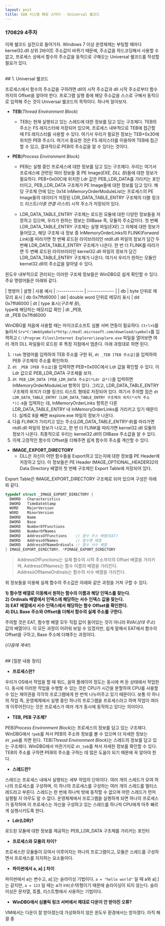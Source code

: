 ```yaml
---
layout: post
title: SUA 시스템 해킹 스터디 - Universal 쉘코드
---
```


### 170829 4주차

이제 쉘코드 실전으로 들어가자. Windows 7 이상 운영체제는 부팅할 때마다 kernel32.dll 상위 2바이트 주소값이 바뀌기 때문에, 주소값을 하드코딩해서 사용할 수 없고, 프로세스 상에서 함수의 주소값을 동적으로 구해오는 Universal 쉘코드를 작성할 필요가 있다.

<br>
## 1. Universal 쉘코드

프로세스에서 함수의 주소값을 구하려면 dll의 시작 주소값과 dll 시작 주소로부터 함수까지의 Offset을 알아야 한다. 프로그램 실행 중에 해당 주소값을 스스로 구해서 동적으로 입력해 주는 것이 Universal 쉘코드의 목적이다. 하나씩 알아보자.

- **TEB**(*Thread Environment Block*)
  - TEB는 현재 실행되고 있는 스레드에 대한 정보를 담고 있는 구조체다. TEB의 주소는 FS 레지스터에 저장되어 있으며, 프로세스 내부적으로 TEB에 접근할 때 FS 레지스터를 사용할 수 있다. 여기서 우리가 필요한 정보는 TEB+0x30에 위치한 PEB 주소다. 여기서 중요한 것은 FS 레지스터를 이용하여 TEB에 접근할 수 있고, 결과적으로 PEB의 주소값을 알 수 있다는 것이다.

- **PEB**(*Process Environment Block*)
  - PEB는 실행 중인 프로세스에 대한 정보를 담고 있는 구조체다. 우리는 여기서 프로세스에 관련된 여러 정보들 중 PE Image(*EXE, DLL 등*)들에 대한 정보가 필요하다. PEB+0x00C에 위치한 Ldr 값은 PEB_LDR_DATA를 가리키는 포인터이고, PEB_LDR_DATA 구조체가 PE Image들에 대한 정보를 담고 있다. 해당 구조체 안에 있는 0x14 InMemoryOrderModuleList는 프로세스의 PE Image들의 데이터가 저장된 LDR_DATA_TABLE_ENTRY 구조체의 더블 링크드 리스트(*이중 연결 리스트*) 시작 주소가 저장되어 있다.

  - LDR_DATA_TABLE_ENTRY 구조체는 로드된 모듈에 대한 다양한 정보들을 저장하고 있으며, 우리가 원하는 정보는 DllBase 즉, 모듈의 주소값이다. 첫 번째 LDR_DATA_TABLE_ENTRY 구조체는 실행 파일(*EXE*) 그 자체에 대한 정보가 들어있고, 해당 구조체 내 정보 중 InMemoryOrderLinks의 FLINK(*Forward Link*)를 따라가면 첫 번째 로드된 라이브러리인 ntdll.dll 파일의 정보가 담긴 두 번째 LDR_DATA_TABLE_ENTRY 구조체가 나온다. 한 번 더 FLINK를 따라가면 두 번째 로드된 라이브러리인 kernel32.dll 파일의 정보가 담긴 LDR_DATA_TABLE_ENTRY 구조체가 나온다. 여기서 우리가 원하는 모듈인 kernel32.dll의 주소값을 알아낼 수 있다.

윈도우 내부적으로 관리되는 이러한 구조체 정보들은 WinDBG로 쉽게 확인할 수 있다. 주요 명령어들은 아래와 같다.

| 명령어 | 설명 | 사용 예시
| :------------- | :------------- |
| db | byte 단위로 메모리 표시 | db 0x7ffd6000
| dd | double word 단위로 메모리 표시 | dd 0x7ffd6000
| dt | type 표시(*구조체 등*), <br>type에 해당하는 메모리값 확인 | dt _PEB, <br>dt _PEB 0x7ffd6000

WinDBG를 처음에 사용할 때는 마이크로소프트 심볼 서버 연동이 필요하다. `Ctrl+S`를 눌러서 `Srv*C:\WebSymbols*http://msdl.microsoft.com/download/symbols`를 입력하고 `C:\Program Files\Internet Explorer\iexplore.exe` 파일을 열어보면 여러 개의 DLL 파일들이 로드된 후 특정 지점에서 멈춘다. 아래 과정대로 하면 된다.

1. `!teb` 명령어를 입력하여 TEB 주소를 구한 뒤, `dt _TEB [TEB 주소값]`을 입력하여 PEB 구조체의 주소를 확인하자.
2. `dt _PEB [PEB 주소값]`을 입력하면 PEB+0x00C에서 Ldr 값을 확인할 수 있다. 이 Ldr 값으로 PEB_LDR_DATA 구조체를 보자.
3. `dt PEB_LDR_DATA [PEB_LDR_DATA 주소값(*Ldr 값*)]`을 입력하면 InMemoryOrderModuleList 항목이 있다. 그리고, LDR_DATA_TABLE_ENTRY 구조체의 위치가 더블 링크드 리스트 형태로 저장되어 있다. 여기서 주의할 점은 `dt LDR_DATA_TABLE_ENTRY [LDR_DATA_TABLE_ENTRY 구조체의 위치(*시작 주소*)]-8`을 입력하는 데, InMemoryOrderLinks 항목은 다른 LDR_DATA_TABLE_ENTRY 내 InMemoryOrderLinks를 가리키고 있기 때문이다. 실제로 8을 빼면 iexplore.exe 파일의 정보가 나온다.
4. 다음 FLINK가 가리키고 있는 주소(*LDR_DATA_TABLE_ENTRY-8*)를 따라가면 ntdll.dll 파일의 정보가 나오고, 한 번 더 FLINK를 따라가면 kernel32.dll 모듈의 정보가 나온다. 최종적으로 우리는 kernel32.dll의 DllBase 주소값을 알 수 있다.
5. 이제 고정적인 함수의 Offset을 더해주면 쉽게 함수의 주소를 계산할 수 있다.


- **IMAGE_EXPORT_DIRECTORY**
  - DLL은 자신이 어떤 함수들을 Export하고 있는지에 대한 정보를 PE Header에 저장하고 있다. 이 정보들은 PE Header IMAGE_OPTIONAL_HEADER32의 Data Directory 배열의 첫 번째 구조체인 Export Table에 저장되어 있다.

Export Table은 IMAGE_EXPORT_DIRECTORY 구조체로 되어 있으며 구성은 아래와 같다.

```c
typedef struct _IMAGE_EXPORT_DIRECTORY {
  DWORD   Characteristics
  DWORD   TimeDateStamp
  WORD    MajorVersion
  WORD    MinorVersion
  DWORD   Name
  DWORD   Base
  DWORD   NumberOfFunctions
  DWORD   NumberOfNames
  DWORD   AddressOfFunctions    // 함수 주소 배열(EAT)
  DWORD   AddressOfNames        // 함수명 배열
  DWORD   AddressOfNameOrdinals // 함수 서수 배열
} IMAGE_EXPORT_DIRECTORY, *PIMAGE_EXPORT_DIRECTORY
```
> AddressOfFunctions는 실제 함수의 시작 주소까지의 Offset 배열을 가리키며, AddressOfNames는 함수 이름의 배열을 가리킨다. AddressOfNameOrdinals는 함수의 서수 배열을 가리킨다.

위 정보들을 이용해 실제 함수의 주소값은 아래와 같은 과정을 거쳐 구할 수 있다.

**1) 함수명 배열로 이동해서 원하는 함수의 이름과 해당 인덱스를 찾는다.**<br>
**2) Ordinals 배열에서 인덱스에 해당하는 서수 인덱스 값을 찾는다.**<br>
**3) EAT 배열에서 서수 인덱스에서 해당하는 함수 Offset을 확인한다.**<br>
**4) DLL Base 주소와 Offset을 더해서 함수의 실제 주소를 구한다.**

주의할 것은 EAT, 함수명 배열 모두 직접 값이 들어있는 것이 아니라 RVA(*상대 주소*) 값의 배열이다. 이 모든 과정이 어려워 보일 수 있겠지만, 쉽게 말해서 EAT에서 함수의 Offset을 구하고, Base 주소에 더해주는 과정이다.

(*다음에 계속!*)

<br>
## [질문 내용 정리]

- **프로세스란?**

우리가 OS에서 작업을 할 때 워드, 음악 플레이어 정도는 동시에 켜 둔 상태에서 작업한다. 동시에 이러한 작업을 수행할 수 있는 것은 CPU가 시간을 분할하여 CPU를 사용할 수 있는 제어권을 각각의 프로그램에게 한 번씩 나누어주고 있기 때문이다. 보통 이 하나의 작업 즉, 운영체제에서 실행 중인 하나의 프로그램을 프로세스라고 하며 작업이 여러 개 이루어진다는 것은 프로세스가 여러 개가 동시에 동작하고 있다는 의미이다.

- **TEB, PEB 구조체?**

PEB(*Process Environment Block*)는 프로세스의 정보를 담고 있는 구조체다. WinDBG에서 `!peb`를 쳐서 PEB의 주소와 정보를 볼 수 있으며 더 자세한 정보는 `dt_peb`를 치면 된다. TEB(*Thread Environment Block*)는 스레드의 정보를 담고 있는 구조체다. WinDBG에서 마찬가지로 `dt_teb`를 쳐서 자세한 정보를 확인할 수 있다. TEB의 주소를 구하면 PEB의 주소를 구하는 데 많은 도움이 되기 때문에 꼭 알아야 한다.

- **스레드란?**

스레드는 프로세스 내에서 실행되는 세부 작업의 단위이다. 여러 개의 스레드가 모여 하나의 프로세스를 구성하며, 이 하나의 프로세스를 구성하는 여러 개의 스레드를 멀티스레드라고 부른다. 스레드는 한 번에 하나씩 밖에 동작할 수 없으며 어떤 스레드가 먼저 실행될 지 아무도 알 수 없다. 운영체제에서 프로그램을 실행하게 되면 하나의 프로세스가 동작하며 이 프로세스는 자신을 구성하고 있는 스레드를 하나씩 CPU에게 아주 빠르게 실행시키도록 한다.

- **Ldr(LDR)?**

로드된 모듈에 대한 정보를 제공하는 PEB_LDR_DATA 구조체를 가리키는 포인터

- **프로세스와 모듈의 차이?**

프로세스란 모듈들이 모여서 이루어지는 하나의 프로그램이고, 모듈은 스레드를 구성하면서 프로세스를 지지하는 요소들이다.

- **파이썬에서 a, a[:] 차이**

파이썬에서 a는 변수고, a[:]는 슬라이싱 기법이다. `a = "hello world"` 일 때 a와 a[:]는 같지만, `a = 123` 일 때는 a가 int(*숫자*)형이기 때문에 슬라이싱이 되지 않는다. 슬라이싱은 문자열, 튜플, 리스트형에서 사용하는 기법이다.

- **WinDBG에서 심볼릭 링크 서버에서 제대로 다운이 안 받아진 오류?**

VM에서는 다운이 잘 받아졌는데 가상화하지 않은 윈도우 환경에서는 받아졌다. 아직 해결 중
